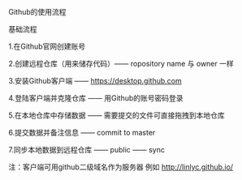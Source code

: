  Github的使用流程

 基础流程

 1.在Github官网创建账号

 2.创建远程仓库（用来储存代码）—— ropository name 与 owner 一样

 3.安装Github客户端 —— https://desktop.github.com

 4.登陆客户端并克隆仓库  —— 用Github的账号密码登录 

 5.在本地仓库中存储数据 —— 需要提交的文件可直接拖拽到本地仓库 

 6.提交数据并备注信息 —— commit to master

 7.同步本地数据到远程仓库 —— public —— sync

 注：客户端可用github二级域名作为服务器 例如 http://linlyc.github.io/ 
